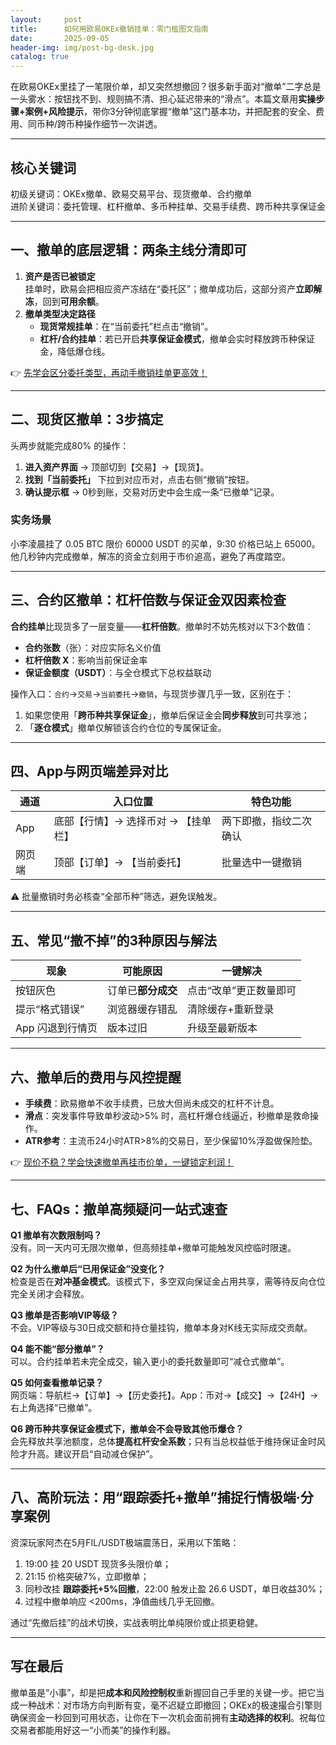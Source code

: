 ```yaml
---
layout:     post
title:      如何用欧易OKEx撤销挂单：零门槛图文指南
date:       2025-09-05
header-img: img/post-bg-desk.jpg
catalog: true
---
```


在欧易OKEx里挂了一笔限价单，却又突然想撤回？很多新手面对“撤单”二字总是一头雾水：按钮找不到、规则搞不清、担心延迟带来的“滑点”。本篇文章用**实操步骤+案例+风险提示**，带你3分钟彻底掌握“撤单”这门基本功，并把配套的安全、费用、同币种/跨币种操作细节一次讲透。

---

## 核心关键词  
初级关键词：OKEx撤单、欧易交易平台、现货撤单、合约撤单  
进阶关键词：委托管理、杠杆撤单、多币种挂单、交易手续费、跨币种共享保证金  

---

## 一、撤单的底层逻辑：两条主线分清即可

1. **资产是否已被锁定**  
   挂单时，欧易会把相应资产冻结在“委托区”；撤单成功后，这部分资产**立即解冻**，回到**可用余额**。  
2. **撤单类型决定路径**  
   - **现货常规挂单**：在“当前委托”栏点击“撤销”。  
   - **杠杆/合约挂单**：若已开启**共享保证金模式**，撤单会实时释放跨币种保证金，降低爆仓线。  

👉 [先学会区分委托类型，再动手撤销挂单更高效！](https://okxdog.com/)

---

## 二、现货区撤单：3步搞定

头两步就能完成80% 的操作：

1. **进入资产界面** → 顶部切到【交易】→【现货】。  
2. **找到「当前委托」** 下拉到对应币对，点击右侧“撤销”按钮。  
3. **确认提示框** → 0秒到账，交易对历史中会生成一条“已撤单”记录。

### 实务场景  
小李凌晨挂了 0.05 BTC 限价 60000 USDT 的买单，9:30 价格已站上 65000。他几秒钟内完成撤单，解冻的资金立刻用于市价追高，避免了再度踏空。

---

## 三、合约区撤单：杠杆倍数与保证金双因素检查

**合约挂单**比现货多了一层变量——**杠杆倍数**。撤单时不妨先核对以下3个数值：

- **合约张数**（张）：对应实际名义价值  
- **杠杆倍数 X**：影响当前保证金率  
- **保证金额度（USDT）**：与全仓模式下总权益联动  

操作入口：`合约`→`交易`→`当前委托`→`撤销`，与现货步骤几乎一致，区别在于：

1. 如果您使用「**跨币种共享保证金**」，撤单后保证金会**同步释放**到可共享池；  
2. 「**逐仓模式**」撤单仅解锁该合约仓位的专属保证金。

---

## 四、App与网页端差异对比

| 通道       | 入口位置                     | 特色功能               |
|------------|------------------------------|------------------------|
| App        | 底部【行情】→ 选择币对 → 【挂单栏】 | 两下即撤，指纹二次确认 |
| 网页端     | 顶部【订单】→ 【当前委托】     | 批量选中一键撤销       |

⚠️ 批量撤销时务必核查“全部币种”筛选，避免误触发。

---

## 五、常见“撤不掉”的3种原因与解法

| 现象                | 可能原因                  | 一键解决                   |
|---------------------|---------------------------|----------------------------|
| 按钮灰色              | 订单已**部分成交**          | 点击“改单”更正数量即可        |
| 提示“格式错误”        | 浏览器缓存错乱              | 清除缓存+重新登录            |
| App 闪退到行情页        | 版本过旧                   | 升级至最新版本                |

---

## 六、撤单后的费用与风控提醒

- **手续费**：欧易撤单不收手续费，已放大但尚未成交的杠杆不计息。  
- **滑点**：突发事件导致单秒波动>5% 时，高杠杆爆仓线逼近，秒撤单是救命操作。  
- **ATR参考**：主流币24小时ATR>8%的交易日，至少保留10%浮盈做保险垫。

👉 [现价不稳？学会快速撤单再挂市价单，一键锁定利润！](https://okxdog.com/)

---

## 七、FAQs：撤单高频疑问一站式速查

**Q1 撤单有次数限制吗？**  
没有。同一天内可无限次撤单，但高频挂单+撤单可能触发风控临时限速。

**Q2 为什么撤单后“已用保证金”没变化？**  
检查是否在**对冲基金模式**。该模式下，多空双向保证金占用共享，需等待反向仓位完全关闭才会释放。

**Q3 撤单是否影响VIP等级？**  
不会。VIP等级与30日成交额和持仓量挂钩，撤单本身对K线无实际成交贡献。

**Q4 能不能“部分撤单”？**  
可以。合约挂单若未完全成交，输入更小的委托数量即可“减仓式撤单”。

**Q5 如何查看撤单记录？**  
网页端：导航栏→【订单】→【历史委托】。App：币对→【成交】→【24H】→右上角选择“已撤单”。

**Q6 跨币种共享保证金模式下，撤单会不会导致其他币爆仓？**  
会先释放共享池额度，总体**提高杠杆安全系数**；只有当总权益低于维持保证金时风险才升高。建议开启“自动减仓保护”。

---

## 八、高阶玩法：用“跟踪委托+撤单”捕捉行情极端·分享案例

资深玩家阿杰在5月FIL/USDT极端震荡日，采用以下策略：

1. 19:00 挂 20 USDT 现货多头限价单；  
2. 21:15 价格突破7%，立即撤单；  
3. 同秒改挂 **跟踪委托+5%回撤**，22:00 触发止盈 26.6 USDT，单日收益30%；  
4. 过程中撤单响应 <200ms，净值曲线几乎无回撤。

通过“先撤后挂”的战术切换，实战表明比单纯限价或止损更稳健。

---

## 写在最后

撤单虽是“小事”，却是把**成本和风险控制权**重新握回自己手里的关键一步。把它当成一种战术：对市场方向判断有变，毫不迟疑立即撤回；OKEx的极速撮合引擎则确保资金一秒回到可用状态，让你在下一次机会面前拥有**主动选择的权利**。祝每位交易者都能用好这一“小而美”的操作利器。